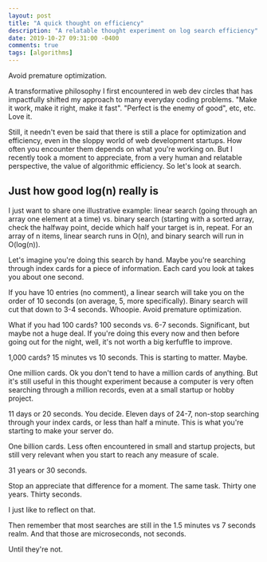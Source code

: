 ```yaml
---
layout: post
title: "A quick thought on efficiency"
description: "A relatable thought experiment on log search efficiency"
date: 2019-10-27 09:31:00 -0400
comments: true
tags: [algorithms]
---
```


Avoid premature optimization.

A transformative philosophy I first encountered in web dev circles that has impactfully shifted my approach to many everyday coding problems. "Make it work, make it right, make it fast". "Perfect is the enemy of good", etc, etc. Love it.

Still, it needn't even be said that there is still a place for optimization and efficiency, even in the sloppy world of web development startups. How often you encounter them depends on what you're working on. But I recently took a moment to appreciate, from a very human and relatable perspective, the value of algorithmic efficiency. So let's look at search.

## Just how good log(n) really is

I just want to share one illustrative example: linear search (going through an array one element at a time) vs. binary search (starting with a sorted array, check the halfway point, decide which half your target is in, repeat. For an array of n items, linear search runs in O(n), and binary search will run in O(log(n)).

Let's imagine you're doing this search by hand. Maybe you're searching through index cards for a piece of information. Each card you look at takes you about one second.

If you have 10 entries (no comment), a linear search will take you on the order of 10 seconds (on average, 5, more specifically). Binary search will cut that down to 3-4 seconds. Whoopie. Avoid premature optimization.

What if you had 100 cards? 100 seconds vs. 6-7 seconds. Significant, but maybe not a huge deal. If you're doing this every now and then before going out for the night, well, it's not worth a big kerfuffle to improve.

1,000 cards? 15 minutes vs 10 seconds. This is starting to matter. Maybe.

One million cards. Ok you don't tend to have a million cards of anything. But it's still useful in this thought experiment because a computer is very often searching through a million records, even at a small startup or hobby project.

11 days or 20 seconds. You decide. Eleven days of 24-7, non-stop searching through your index cards, or less than half a minute. This is what you're starting to make your server do.

One billion cards. Less often encountered in small and startup projects, but still very relevant when you start to reach any measure of scale.

31 years or 30 seconds.

Stop an appreciate that difference for a moment. The same task. Thirty one years. Thirty seconds.

I just like to reflect on that.

Then remember that most searches are still in the 1.5 minutes vs 7 seconds realm. And that those are microseconds, not seconds.

Until they're not.
